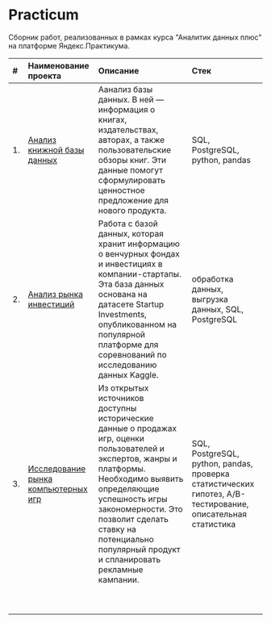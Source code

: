 # Practicum
Cборник работ, реализованных в рамках курса "Аналитик данных плюс" на платформе Яндекс.Практикума.

| # | Наименование проекта               | Описание                                                         | Стек                                                            |
|:--|:-----------------------------------| :----------------------------------------------------------------|:----------------------------------------------------------------|
| 1.| [Анализ книжной базы данных](https://github.com/rakiton94/Practicum/blob/main/mini_project_sql/readme.md "Анализ книжной базы данных")|Аанализ базы данных. В ней — информация о книгах, издательствах, авторах, а также пользовательские обзоры книг. Эти данные помогут сформулировать ценностное предложение для нового продукта.|SQL, PostgreSQL, python, pandas|
| 2.| [Анализ рынка инвестиций](https://github.com/rakiton94/Practicum/blob/main/investments_in_startups_by_venture_funds/readme.md "Анализ рынка инвестиций")|Работа с базой данных, которая хранит информацию о венчурных фондах и инвестициях в компании-стартапы. Эта база данных основана на датасете Startup Investments, опубликованном на популярной платформе для соревнований по исследованию данных Kaggle.|обработка данных, выгрузка данных, SQL, PostgreSQL|
| 3.| [Исследование рынка компьютерных игр](https://github.com/rakiton94/Practicum/blob/main/game_market_research/readme.md)|Из открытых источников доступны исторические данные о продажах игр, оценки пользователей и экспертов, жанры и платформы. Необходимо выявить определяющие успешность игры закономерности. Это позволит сделать ставку на потенциально популярный продукт и спланировать рекламные кампании.|SQL, PostgreSQL, python, pandas, проверка статистических гипотез, A/B-тестирование, описательная статистика|
|   |                                    |                                                                  |                                                                 |
|   |                                    |                                                                  |                                                                 |
|   |                                    |                                                                  |                                                                 |
|   |                                    |                                                                  |                                                                 |
|   |                                    |                                                                  |                                                                 |
|   |                                    |                                                                  |                                                                 |
|   |                                    |                                                                  |                                                                 |
|   |                                    |                                                                  |                                                                 |
|   |                                    |                                                                  |                                                                 |
